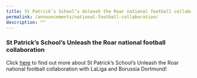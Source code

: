 ```yaml
---
title: St Patrick’s School’s Unleash the Roar national football collaboration
permalink: /announcements/national-football-collaboration/
description: ""
---
```

### **St Patrick’s School’s Unleash the Roar national football collaboration**

Click [here](http://stpatricks-moe-edu-sg-admin.cwp.sg/qql/slot/u144/2021/SFA%20Information%20Deck.pdf) to find out more about St Patrick’s School’s Unleash the Roar national football collaboration with LaLiga and Borussia Dortmund!